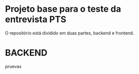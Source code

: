 # Projeto base para o teste da entrevista PTS
O repositório está dividido em duas partes, backend e frontend.

# BACKEND

pruevas